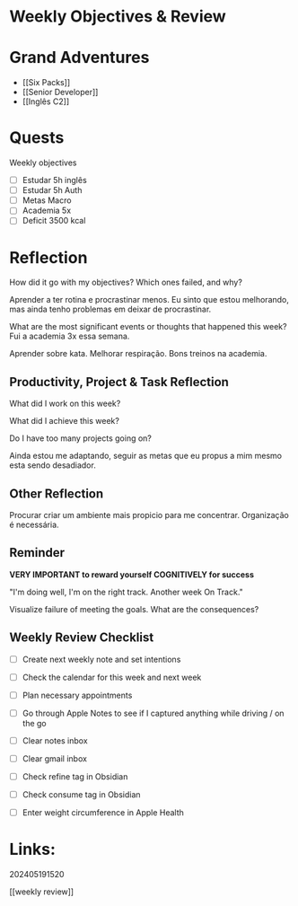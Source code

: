 # Weekly Objectives & Review

# Grand Adventures

* [[Six Packs]]
* [[Senior Developer]]
* [[Inglês C2]]
# Quests

Weekly objectives

- [ ] Estudar 5h inglês
- [ ] Estudar 5h Auth
- [ ] Metas Macro
- [ ] Academia 5x
- [ ] Deficit 3500 kcal
# Reflection

How did it go with my objectives? Which ones failed, and why?

Aprender a ter rotina e procrastinar menos.
Eu sinto que estou melhorando, mas ainda tenho problemas em deixar de procrastinar.

What are the most significant events or thoughts that happened this week?
Fui a academia 3x essa semana.

Aprender sobre kata. Melhorar respiração.
Bons treinos na academia.
## Productivity, Project & Task Reflection

What did I work on this week?




What did I achieve this week?



Do I have too many projects going on?

Ainda estou me adaptando, seguir as metas que eu propus a mim mesmo esta sendo desadiador.

## Other Reflection

Procurar criar um ambiente mais propicio para me concentrar. Organização é necessária.

## Reminder

**VERY IMPORTANT to reward yourself COGNITIVELY for success**

"I'm doing well, I'm on the right track. Another week On Track."

Visualize failure of meeting the goals. What are the consequences?

## Weekly Review Checklist

- [ ] Create next weekly note and set intentions
- [ ] Check the calendar for this week and next week
- [ ] Plan necessary appointments

- [ ] Go through Apple Notes to see if I captured anything while driving / on the go
- [ ] Clear notes inbox
- [ ] Clear gmail inbox

- [ ] Check refine tag in Obsidian
- [ ] Check consume tag in Obsidian

- [ ] Enter weight circumference in Apple Health

# Links:

202405191520

[[weekly review]]